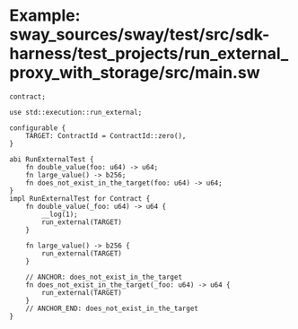 # Example: sway_sources/sway/test/src/sdk-harness/test_projects/run_external_proxy_with_storage/src/main.sw

```sway
contract;

use std::execution::run_external;

configurable {
    TARGET: ContractId = ContractId::zero(),
}

abi RunExternalTest {
    fn double_value(foo: u64) -> u64;
    fn large_value() -> b256;
    fn does_not_exist_in_the_target(foo: u64) -> u64;
}
impl RunExternalTest for Contract {
    fn double_value(_foo: u64) -> u64 {
        __log(1);
        run_external(TARGET)
    }

    fn large_value() -> b256 {
        run_external(TARGET)
    }

    // ANCHOR: does_not_exist_in_the_target
    fn does_not_exist_in_the_target(_foo: u64) -> u64 {
        run_external(TARGET)
    }
    // ANCHOR_END: does_not_exist_in_the_target
}
```
